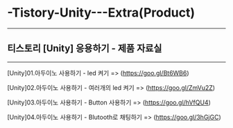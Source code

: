 # -Tistory-Unity---Extra(Product)

-----------------------------------

## 티스토리 [Unity] 응용하기 - 제품 자료실

-----------------------------------

[Unity]01.아두이노 사용하기 - led 켜기 => (https://goo.gl/Bt6WB6)

[Unity]02.아두이노 사용하기 - 여러개의 led 켜기 => (https://goo.gl/ZmVu2Z)

[Unity]03.아두이노 사용하기 - Button 사용하기 => (https://goo.gl/hVfQU4)

[Unity]04.아두이노 사용하기 - Blutooth로 채팅하기 => (https://goo.gl/3hGjGC)
